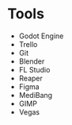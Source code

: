 # Tools

- Godot Engine
- Trello
- Git
- Blender
- FL Studio
- Reaper
- Figma
- MediBang
- GIMP
- Vegas
